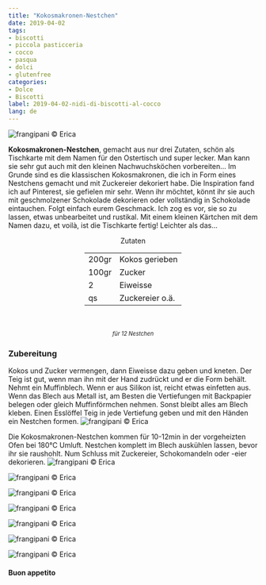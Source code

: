 ```yaml
---
title: "Kokosmakronen-Nestchen"
date: 2019-04-02
tags:
- biscotti
- piccola pasticceria
- cocco
- pasqua
- dolci
- glutenfree
categories:
- Dolce
- Biscotti
label: 2019-04-02-nidi-di-biscotti-al-cocco
lang: de
---
```

![](../2019-04-02-nidi-di-biscotti-al-cocco/header.jpeg "frangipani © Erica")

**Kokosmakronen-Nestchen**, gemacht aus nur drei Zutaten, schön als Tischkarte mit dem Namen für den Ostertisch und super lecker. Man kann sie sehr gut auch mit den kleinen Nachwuchsköchen vorbereiten... Im Grunde sind es die klassischen Kokosmakronen, die ich in Form eines Nestchens gemacht und mit Zuckereier dekoriert habe. Die Inspiration fand ich auf Pinterest, sie gefielen mir sehr. Wenn ihr möchtet, könnt ihr sie auch mit geschmolzener Schokolade dekorieren oder vollständig in Schokolade eintauchen. Folgt einfach eurem Geschmack. Ich zog es vor, sie so zu lassen, etwas unbearbeitet und rustikal. Mit einem kleinen Kärtchen mit dem Namen dazu, et voilà, ist die Tischkarte fertig! Leichter als das...

<div id="wrapper" style="text-align: center">
  <div id="yourdiv" style="display: inline-block;">
    <div class="ingredients" itemscope itemtype="http://schema.org/Recipe">
      <span itemprop="name" style="display:none;">Kokosmakronen-Nestchen</span>
      <span itemprop="recipeCategory" style="display:none;">Süsses</span>
      <img itemprop="image" style="display:none;" class="ignore-gallery-item" src="../2019-04-02-nidi-di-biscotti-al-cocco/header.jpeg"/>
      <span itemprop="author" style="display:none;">Erica Raiano</span>
      <span itemprop="description" style="display:none;">Kokosmakronen-Nestchen, gemacht aus nur drei Zutaten, schön als Tischkarte mit dem Namen für den Ostertisch und super lecker.</span>
      <div class="ingredients-title">Zutaten</div>
      <table>
        <tbody>
          <tr itemprop="recipeIngredient">
            <td>200gr</td>
            <td>Kokos gerieben</td>
          </tr>
          <tr itemprop="recipeIngredient">
            <td>100gr</td>
            <td>Zucker</td>
          </tr>
          <tr itemprop="recipeIngredient">
            <td>2</td>
            <td>Eiweisse</td>
          </tr>
          <tr itemprop="recipeIngredient">
            <td>qs</td>
            <td>Zuckereier o.ä.</td>
          </tr>
        </tbody>
      </table>
      <br></br>
      <i class="pull-right" style="font-size: 80%;">für 12 Nestchen</i>
    </div>
  </div>
</div>


<h3>
  <font color="grey">
    <i class="fa fa-cogs"></i>
  </font> Zubereitung
</h3>

Kokos und Zucker vermengen, dann Eiweisse dazu geben und kneten. Der Teig ist gut, wenn man ihn mit der Hand zudrückt und er die Form behält. Nehmt ein Muffinblech. Wenn er aus Silikon ist, reicht etwas einfetten aus. Wenn das Blech aus Metall ist, am Besten die Vertiefungen mit Backpapier belegen oder gleich Muffinförmchen nehmen. Sonst bleibt alles am Blech kleben. Einen Esslöffel Teig in jede Vertiefung geben und mit den Händen ein Nestchen formen.
![](../2019-04-02-nidi-di-biscotti-al-cocco/teglia.jpeg "frangipani © Erica")

Die Kokosmakronen-Nestchen kommen für 10-12min in der vorgeheizten Ofen bei 180°C Umluft. Nestchen komplett im Blech auskühlen lassen, bevor ihr sie raushohlt. Num Schluss mit Zuckereier, Schokomandeln oder -eier dekorieren.
![](../2019-04-02-nidi-di-biscotti-al-cocco/risultato1.jpeg "frangipani © Erica")

![](../2019-04-02-nidi-di-biscotti-al-cocco/risultato2.jpeg "frangipani © Erica")

![](../2019-04-02-nidi-di-biscotti-al-cocco/risultato3.jpeg "frangipani © Erica")

![](../2019-04-02-nidi-di-biscotti-al-cocco/risultato4.jpeg "frangipani © Erica")

![](../2019-04-02-nidi-di-biscotti-al-cocco/risultato5.jpeg "frangipani © Erica")

![](../2019-04-02-nidi-di-biscotti-al-cocco/risultato6.jpeg "frangipani © Erica")

![](../2019-04-02-nidi-di-biscotti-al-cocco/risultato7.jpeg "frangipani © Erica")

<h4>Buon appetito
  <font color="red">
    <i class="fa fa-smile-o"></i>
  </font>
</h4>
